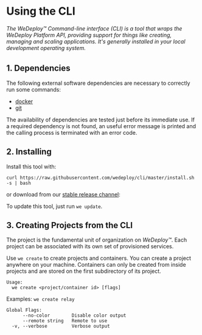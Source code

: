 # Using the CLI

###### The *WeDeploy™ Command-line interface (CLI)* is a tool that wraps the WeDeploy Platform API, providing support for things like creating, managing and scaling applications. It's generally installed in your local development operating system.

<!-- <article id="1-dependencies"> -->

## 1. Dependencies

The following external software dependencies are necessary to correctly run some commands:

* [docker](https://www.docker.com/)
* [git](https://git-scm.com/)

The availability of dependencies are tested just before its immediate use. If a required dependency is not found, an useful error message is printed and the calling process is terminated with an error code.

<!-- </article> -->


<!-- <article id="2-installing"> -->

## 2. Installing

Install this tool with:

`curl https://raw.githubusercontent.com/wedeploy/cli/master/install.sh -s | bash`

or download from our [stable release channel](https://dl.equinox.io/wedeploy/cli/stable):

To update this tool, just run `we update`.

<!-- </article> -->


<!-- <article id="3-creating-projects"> -->

## 3. Creating Projects from the CLI

The project is the fundamental unit of organization on *WeDeploy™*. Each project can be associated with its own set of provisioned services.

Use `we create` to create projects and containers. You can create a project anywhere on your machine. Containers can only be created from inside projects and are stored on the first subdirectory of its project.
```
Usage:
  we create <project/container id> [flags]
```
Examples:
`we create relay`

```
Global Flags:
      --no-color        Disable color output
      --remote string   Remote to use
  -v, --verbose         Verbose output
```
<!-- </article> -->
